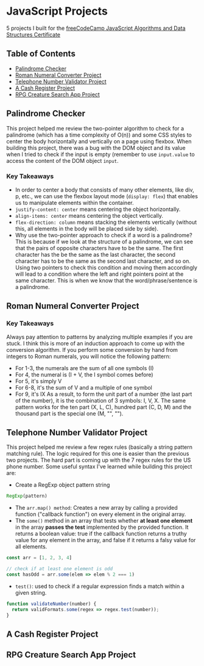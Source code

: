 # JavaScript Projects
5 projects I built for the [freeCodeCamp JavaScript Algorithms and Data Structures Certificate](https://www.freecodecamp.org/learn/javascript-algorithms-and-data-structures-v8/#learn-fetch-and-promises-by-building-an-fcc-authors-page)
## Table of Contents
- [Palindrome Checker](#palindrome-checker)
- [Roman Numeral Converter Project](#roman-numeral-converter-project)
- [Telephone Number Validator Project](#telephone-number-validator-project)
- [A Cash Register Project](#a-cash-register-project)
- [RPG Creature Search App Project](#rpg-creature-search-app-project)

## Palindrome Checker
This project helped me review the two-pointer algorithm to check for a palindrome (which has a time complexity of O(n)) and some CSS styles to center the body horizontally and vertically on a page using flexbox. When building this project, there was a bug with the DOM object and its value when I tried to check if the input is empty (remember to use `input.value` to access the content of the DOM object `input`.
### Key Takeaways
- In order to center a body that consists of many other elements, like div, p, etc., we can use the flexbox layout mode (`display: flex`) that enables us to manipulate elements within the container.
- `justify-content: center` means centering the object horizontally.
- `align-items: center` means centering the object vertically.
- `flex-direction: column` means stacking the elements vertically (without this, all elements in the body will be placed side by side).
- Why use the two-pointer approach to check if a word is a palindrome? This is because if we look at the structure of a palindrome, we can see that the pairs of opposite characters have to be the same. The first character has the be the same as the last character, the second character has to be the same as the second last character, and so on. Using two pointers to check this condition and moving them accordingly will lead to a condition where the left and right pointers point at the same character. This is when we know that the word/phrase/sentence is a palindrome.
## Roman Numeral Converter Project
### Key Takeaways
Always pay attention to patterns by analyzing multiple examples if you are stuck. I think this is more of an induction approach to come up with the conversion algorithm. If you perform some conversion by hand from integers to Roman numerals, you will notice the following pattern:
- For 1-3, the numerals are the sum of all one symbols (I)
- For 4, the numeral is (I + V, the I symbol comes before)
- For 5, it's simply V
- For 6-8, it's the sum of V and a multiple of one symbol
- For 9, it's IX
As a result, to form the unit part of a number (the last part of the number), it is the combination of 3 symbols: I, V, X. The same pattern works for the ten part (X, L, C), hundred part (C, D, M) and the thousand part is the special one (M, "", "").

## Telephone Number Validator Project
This project helped me review a few regex rules (basically a string pattern matching rule). The logic required for this one is easier than the previous two projects. The hard part is coming up with the 7 regex rules for the US phone number. Some useful syntax I've learned while building this project are:
- Create a RegExp object pattern string
```javascript
RegExp(pattern)
```
- The `arr.map() method`: Creates a new array by calling a provided function ("callback function") on every element in the original array.
- The `some()` method in an array that tests whether **at least one element** in the array **passes the test** implemented by the provided function. It returns a boolean value: true if the callback function returns a truthy value for any element in the array, and false if it returns a falsy value for all elements.
```javascript
const arr = [1, 2, 3, 4]

// check if at least one element is odd
const hasOdd = arr.some(elem => elem % 2 === 1)
```
- `test()`: used to check if a regular expression finds a match within a given string.
```javascript
function validateNumber(number) {
  return validFormats.some(regex => regex.test(number));
}
```
## A Cash Register Project

## RPG Creature Search App Project

